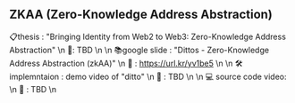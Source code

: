 ## ZKAA (Zero-Knowledge Address Abstraction)

📋thesis : "Bringing Identity from Web2 to Web3: Zero-Knowledge Address Abstraction" \n
🔗: TBD \n
\n
📚google slide : "Dittos - Zero-Knowledge Address Abstraction (zkAA)" \n
🔗 : https://url.kr/yv1be5 \n
\n
🛠️implemntaion : demo video of "ditto" \n
🔗 : TBD \n
\n
💻 source code video:  \n
🔗 : TBD \n
